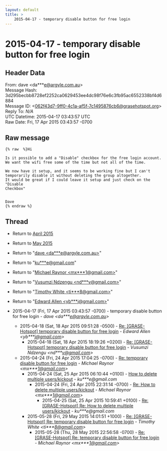 ```yaml
---
layout: default
title: >
    2015-04-17 - temporary disable button for free login
---
```


# 2015-04-17 - temporary disable button for free login

## Header Data

From: dave \<da***e@argyle.com.au\><br>
Message Hash: 3d295becbb8728ef2252ca0629453ee4dc98f76e6c3fb95ac6552338bf4d6884<br>
Message ID: \<062f43d7-9ff0-4c1a-af5f-7c1495876cb6@grasehotspot.org\><br>
Reply To: _N/A_<br>
UTC Datetime: 2015-04-17 03:43:57 UTC<br>
Raw Date: Fri, 17 Apr 2015 03:43:57 -0700<br>

## Raw message

```
{% raw  %}Hi 

Is it possible to add a "Disable" checkbox for the free login account. 
We want the wifi free some of the time but not all of the time. 

We now have it setup, and it seems to be working fine but I can't 
temporarily disable it without deleting the group altogether. 
It would be great if I could leave it setup and just check on the "Disable 
Checkbox" 


Dave 
{% endraw %}
```

## Thread

+ Return to [April 2015](/archive/2015/04)
+ Return to [May 2015](/archive/2015/05)

+ Return to "[dave <da***e<span>@</span>argyle.com.au>](/authors/da___e_at_argyle_com_au)"
+ Return to "[ku***e<span>@</span>gmail.com](/authors/ku___e_at_gmail_com)"
+ Return to "[Michael Raynor <mx***1<span>@</span>gmail.com>](/authors/mx___1_at_gmail_com)"
+ Return to "[Vusumzi Ndzengu <nd***v<span>@</span>gmail.com>](/authors/nd___v_at_gmail_com)"
+ Return to "[Timothy White <ti***8<span>@</span>gmail.com>](/authors/ti___8_at_gmail_com)"
+ Return to "[Edward Allen <yb***j<span>@</span>gmail.com>](/authors/yb___j_at_gmail_com)"

+ 2015-04-17 (Fri, 17 Apr 2015 03:43:57 -0700) - temporary disable button for free login - _dave \<da***e@argyle.com.au\>_
  + 2015-04-18 (Sat, 18 Apr 2015 09:51:28 -0500) - [Re: [GRASE-Hotspot] temporary disable button for free login](/archive/2015/04/053afb051754f2470848e3ba382428b2cbfe474b48f22f2d038060b2d236d7a2) - _Edward Allen \<yb***j@gmail.com\>_
    + 2015-04-18 (Sat, 18 Apr 2015 18:19:26 +0200) - [Re: [GRASE-Hotspot] temporary disable button for free login](/archive/2015/04/ce8d1e362ce215aa1e3f70c1000b891551659dcbda79abb3aa78ec5b61903bb4) - _Vusumzi Ndzengu \<nd***v@gmail.com\>_
  + 2015-04-24 (Fri, 24 Apr 2015 17:04:25 -0700) - [Re: temporary disable button for free login](/archive/2015/04/7f936a3817bca75db6922d5e2795f0a407abed5854b2b659a492c2ea5e48d7e5) - _Michael Raynor \<mx***1@gmail.com\>_
    + 2015-04-24 (Sat, 25 Apr 2015 06:10:44 +0100) - [How to delete multiple users/kickout](/archive/2015/04/3efed66f0aee623ca8de4a3c30aa87e0d44014135d80fc566617458dabd99ffe) - _ku***e@gmail.com_
      + 2015-04-24 (Fri, 24 Apr 2015 22:31:14 -0700) - [Re: How to delete multiple users/kickout](/archive/2015/04/52802251070ffe61e64a8c533919403f0ddce8fef1ff3ed2ecb8728e53553af0) - _Michael Raynor \<mx***1@gmail.com\>_
        + 2015-04-25 (Sat, 25 Apr 2015 10:59:41 +0100) - [Re: [GRASE-Hotspot] Re: How to delete multiple users/kickout](/archive/2015/04/593acf9bd9483dba5d9e71670961dd91cd03a651962757af5be98d6b3f2d3ad4) - _ku***e@gmail.com_
    + 2015-05-28 (Fri, 29 May 2015 14:01:51 +1000) - [Re: [GRASE-Hotspot] Re: temporary disable button for free login](/archive/2015/05/62e282263c8f8b71e01aff088fe5809b55dd206e7fe25cd121908a40970da5cd) - _Timothy White \<ti***8@gmail.com\>_
      + 2015-05-28 (Thu, 28 May 2015 22:56:58 -0700) - [Re: [GRASE-Hotspot] Re: temporary disable button for free login](/archive/2015/05/85038884cdbdd738e0a59e864277bd7934006b3a5e80cb731279382988c35717) - _Michael Raynor \<mx***1@gmail.com\>_

